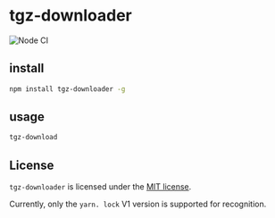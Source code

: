 # tgz-downloader

![Node CI](https://github.com/kungege/tgz-downloader/actions/workflows/test.yml/badge.svg)


## install

```bash
npm install tgz-downloader -g
```


## usage

```bash
tgz-download
```

## License

`tgz-downloader` is licensed under the [MIT license](https://opensource.org/licenses/MIT).

  Currently, only the `yarn. lock` V1 version is supported for recognition.